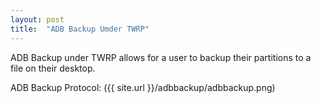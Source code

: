 ```yaml
---
layout: post
title:  "ADB Backup Umder TWRP"
---
```


ADB Backup under TWRP allows for a user to backup their partitions to a file on their desktop.

ADB Backup Protocol: ({{ site.url }}/adbbackup/adbbackup.png)

